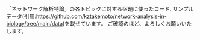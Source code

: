 「ネットワーク解析特論」の各トピックに対する宿題に使ったコード, サンプルデータ(引用:https://github.com/kztakemoto/network-analysis-in-biology/tree/main/data)を載せています。
ご確認のほど、よろしくお願いいたします。
